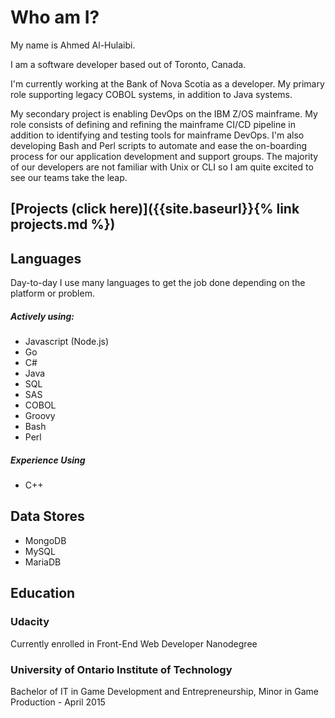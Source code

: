 # Who am I?
My name is Ahmed Al-Hulaibi. 

I am a software developer based out of Toronto, Canada.

I'm currently working at the Bank of Nova Scotia as a developer. My primary role supporting legacy COBOL systems, in addition to Java systems. 

My secondary project is enabling DevOps on the IBM Z/OS mainframe. My role consists of defining and refining the mainframe CI/CD pipeline in addition to identifying and testing tools for mainframe DevOps. I'm also developing Bash and Perl scripts to automate and ease the on-boarding process for our application development and support groups. The majority of our developers are not familiar with Unix or CLI so I am quite excited to see our teams take the leap.

## [Projects (click here)]({{site.baseurl}}{% link projects.md %})

## Languages
Day-to-day I use many languages to get the job done depending on the platform or problem.
##### Actively using:
- Javascript (Node.js)
- Go
- C#
- Java
- SQL
- SAS
- COBOL
- Groovy
- Bash
- Perl

##### Experience Using
- C++

## Data Stores
- MongoDB
- MySQL
- MariaDB

## Education
### Udacity
Currently enrolled in Front-End Web Developer Nanodegree

### University of Ontario Institute of Technology
Bachelor of IT in Game Development and Entrepreneurship, Minor in Game Production - April 2015

